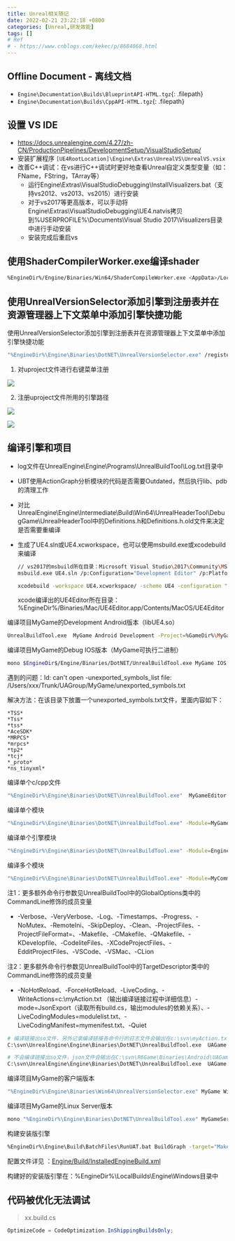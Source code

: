 ```yaml
---
title: Unreal相关随记
date: 2022-02-21 23:22:18 +0800
categories: [Unreal,研发效能]
tags: []
# Ref 
# - https://www.cnblogs.com/kekec/p/8684068.html
---
```




## Offline Document - 离线文档

- `Engine\Documentation\Builds\BlueprintAPI-HTML.tgz`{: .filepath}
- `Engine\Documentation\Builds\CppAPI-HTML.tgz`{: .filepath}

## 设置 VS IDE

- https://docs.unrealengine.com/4.27/zh-CN/ProductionPipelines/DevelopmentSetup/VisualStudioSetup/
- 安装扩展程序 `[UE4RootLocation]\Engine\Extras\UnrealVS\UnrealVS.vsix`
- 改善C++调试：在vs进行C++调试时更好地查看Unreal自定义类型变量（如：FName，FString，TArray等）
  - 运行Engine\Extras\VisualStudioDebugging\InstallVisualizers.bat（支持vs2012、vs2013、vs2015）进行安装
  - 对于vs2017等更高版本，可以手动将Engine\Extras\VisualStudioDebugging\UE4.natvis拷贝到%USERPROFILE%\Documents\Visual Studio 2017\Visualizers目录中进行手动安装
  - 安装完成后重启vs



## 使用ShaderCompilerWorker.exe编译shader

```bash
%EngineDir%/Engine/Binaries/Win64/ShaderCompileWorker.exe <AppData>/Local/Temp/UnrealShaderWorkingDir/BFE18CAA45FA658BF12AE489BE247311/5/ 27472 5 WorkerInputOnly.in WorkerOutputOnly.out -communicatethroughfile  -TimeToLive=20.000000 -Multiprocess
```



## 使用UnrealVersionSelector添加引擎到注册表并在资源管理器上下文菜单中添加引擎快捷功能

使用UnrealVersionSelector添加引擎到注册表并在资源管理器上下文菜单中添加引擎快捷功能

```bash
"%EngineDir%\Engine\Binaries\DotNET\UnrealVersionSelector.exe" /register
```

1. 对uproject文件进行右键菜单注册

![](https://fastly.jsdelivr.net/gh/Rootjhon/img_note@empty/16776517049231677651703998.png)

2. 注册uproject文件所用的引擎路径

![](https://fastly.jsdelivr.net/gh/Rootjhon/img_note@empty/16776517838241677651783805.png)

![](https://fastly.jsdelivr.net/gh/Rootjhon/img_note@empty/16776517958231677651795634.png)

## 编译引擎和项目

- log文件在UnrealEngine\Engine\Programs\UnrealBuildTool\Log.txt目录中

- UBT使用ActionGraph分析模块的代码是否需要Outdated，然后执行lib、pdb的清理工作

- 对比UnrealEngine\Engine\Intermediate\Build\Win64\UnrealHeaderTool\DebugGame\UnrealHeaderTool中的Definitions.h和Definitions.h.old文件来决定是否需要重编译

- 生成了UE4.sln或UE4.xcworkspace，也可以使用msbuild.exe或xcodebuild来编译 

  ```bash
  // vs2017的msbuild所在目录：Microsoft Visual Studio\2017\Community\MSBuild\15.0\Bin
  msbuild.exe UE4.sln /p:Configuration="Development Editor" /p:Platform=Win64 /m:8  // 使用并发线程数为8，编译配置为：Development Editor Win64来编译生成UE4Editor.exe
  
  xcodebuild -workspace UE4.xcworkspace/ -scheme UE4 -configuration "Development Editor" // xcode下编译Development Editor的UE4Editor
  ```

  xcode编译出的UE4Editor所在目录：%EngineDir%/Binaries/Mac/UE4Editor.app/Contents/MacOS/UE4Editor

编译项目MyGame的Development Android版本（libUE4.so） 

```bash
UnrealBuildTool.exe  MyGame Android Development -Project=%GameDir%\MyGame.uproject"
```

编译项目MyGame的Debug IOS版本（MyGame可执行二进制） 

```bash
mono $EngineDir$/Engine/Binaries/DotNET/UnrealBuildTool.exe MyGame IOS Debug -Project=$GameDir$/MyGame.uproject
```

遇到的问题：ld: can't open -unexported_symbols_list file: /Users/xxx/Trunk/UAGroup/MyGame/unexported_symbols.txt 

解决方法：在该目录下放置一个unexported_symbols.txt文件，里面内容如下：

```
*TSS*
*Tss*
*tss*
*AceSDK*
*MRPCS*
*mrpcs*
*tp2*
*tcj*
*_proto*
*ns_tinyxml*
```

编译单个c/cpp文件

```bash
"%EngineDir%\Engine\Binaries\DotNET\UnrealBuildTool.exe"  MyGameEditor Win64 Development "%GameDir%\MyGame.uproject" -singlefile="%GameDir%\Source\MyGame\MyGameCharacter.cpp" -WaitMutex -FromMsBuild -DEPLOY
```

编译单个模块

```bash
"%EngineDir%\Engine\Binaries\DotNET\UnrealBuildTool.exe" -Module=MyGame Win64 Development -TargetType=Editor -Project="%GameDir%\MyGame.uproject" -canskiplink "%GameDir%\MyGame.uproject"
```

编译单个引擎模块

```bash
"%EngineDir%\Engine\Binaries\DotNET\UnrealBuildTool.exe" -Module=Engine Win64 Development -TargetType=Editor -Project="%GameDir%\MyGame.uproject" -canskiplink -nosharedpch "%GameDir%\MyGame.uproject"
```

编译多个模块 

```bash
"%EngineDir%\Engine\Binaries\DotNET\UnrealBuildTool.exe" -Module=MyCommon -Module=MyGame Win64 Development -TargetType=Editor -Project="%GameDir%\MyGame.uproject" -canskiplink "%GameDir%\MyGame.uproject" 
```

注1：更多额外命令行参数见UnrealBuildTool中的GlobalOptions类中的CommandLine修饰的成员变量

- -Verbose、-VeryVerbose、-Log、-Timestamps、-Progress、-NoMutex、-RemoteIni、-SkipDeploy、-Clean、-ProjectFiles、-ProjectFileFormat=、-Makefile、-CMakefile、-QMakefile、-KDevelopfile、-CodeliteFiles、-XCodeProjectFiles、-EdditProjectFiles、-VSCode、-VSMac、-CLion

注2：更多额外命令行参数见UnrealBuildTool中的TargetDescriptor类中的CommandLine修饰的成员变量

- -NoHotReload、-ForceHotReload、-LiveCoding、-WriteActions=c:\myAction.txt （输出编译链接过程中详细信息）-mode=JsonExport（读取所有build.cs，输出modules的依赖关系）、-LiveCodingModules=modulelist.txt、-LiveCodingManifest=mymenifest.txt、-Quiet

```bash
# 编译链接出so文件，另外记录编译链接各命令行的日志文件会输出在c:\svn\myAction.txt
C:\svn\UnrealEngine\Engine\Binaries\DotNET\UnrealBuildTool.exe  UAGame Android Shipping -Project="C:\svn\R6Game\UAGame.uproject" -WriteActions="c:\svn\myAction.txt"

# 不会编译链接出so文件，json文件会输出在C:\svn\R6Game\Binaries\Android\UAGame-Android-Shipping.json
C:\svn\UnrealEngine\Engine\Binaries\DotNET\UnrealBuildTool.exe  UAGame Android Shipping -Project="C:\svn\R6Game\UAGame.uproject" -mode=JsonExport
```

编译项目MyGame的客户端版本

```bash
"%EngineDir%\Engine\Binaries\Win64\UnrealVersionSelector.exe" MyGame Win64 Development -Project="%GameDir%\MyGame.uproject"
```

编译项目MyGame的Linux Server版本

```bash
mono "%EngineDir%\Engine\Binaries\DotNET\UnrealBuildTool.exe" MyGameServer Linux Development -Project="%GameDir%\MyGame.uproject"
```

构建安装版引擎

```bash
%EngineDir%\Engine\Build\BatchFiles\RunUAT.bat BuildGraph -target="Make Installed Build Win64" -script=Engine/Build/InstalledEngineBuild.xml -set:WithMac=false -set:WithAndroid=false -set:WithIOS=false -set:WithTVOS=false -set:WithLinux=false -set:WithHTML5=false -set:WithSwitch=false -WithDDC=false -set:WithWin32=false -set:WithLumin=false -set:WithPS4=false -set:WithXboxOne=false -set:WithHoloLens=false -set:GameConfigurations=Development
```

配置文件详见 ：[Engine/Build/InstalledEngineBuild.xml](https://github.com/EpicGames/UnrealEngine/blob/release/Engine/Build/InstalledEngineBuild.xml)

构建好的安装版引擎在：%EngineDir%\LocalBuilds\Engine\Windows目录中



## 代码被优化无法调试

> xx.build.cs

```c#
OptimizeCode = CodeOptimization.InShippingBuildsOnly;
```



